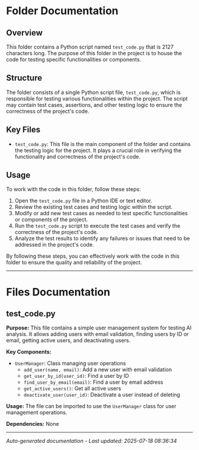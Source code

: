 # Folder Documentation

## Overview
This folder contains a Python script named `test_code.py` that is 2127 characters long. The purpose of this folder in the project is to house the code for testing specific functionalities or components.

## Structure
The folder consists of a single Python script file, `test_code.py`, which is responsible for testing various functionalities within the project. The script may contain test cases, assertions, and other testing logic to ensure the correctness of the project's code.

## Key Files
- `test_code.py`: This file is the main component of the folder and contains the testing logic for the project. It plays a crucial role in verifying the functionality and correctness of the project's code.

## Usage
To work with the code in this folder, follow these steps:
1. Open the `test_code.py` file in a Python IDE or text editor.
2. Review the existing test cases and testing logic within the script.
3. Modify or add new test cases as needed to test specific functionalities or components of the project.
4. Run the `test_code.py` script to execute the test cases and verify the correctness of the project's code.
5. Analyze the test results to identify any failures or issues that need to be addressed in the project's code.

By following these steps, you can effectively work with the code in this folder to ensure the quality and reliability of the project.

---

# Files Documentation

## test_code.py

**Purpose:** This file contains a simple user management system for testing AI analysis. It allows adding users with email validation, finding users by ID or email, getting active users, and deactivating users.

**Key Components:**
- `UserManager`: Class managing user operations
  - `add_user(name, email)`: Add a new user with email validation
  - `get_user_by_id(user_id)`: Find a user by ID
  - `find_user_by_email(email)`: Find a user by email address
  - `get_active_users()`: Get all active users
  - `deactivate_user(user_id)`: Deactivate a user instead of deleting

**Usage:** The file can be imported to use the `UserManager` class for user management operations.

**Dependencies:** None

---
*Auto-generated documentation - Last updated: 2025-07-18 08:36:34*
